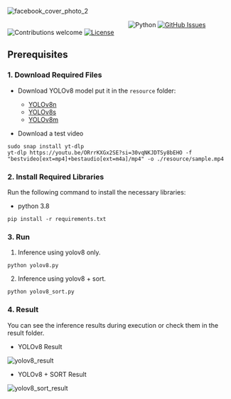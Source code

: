 
![facebook_cover_photo_2](https://github.com/dev-jinwoohong/YOLOv8-SORT-Human-Tracking/assets/70004933/e52fd191-57f8-4f35-9a7b-fc792e3957e3)

&nbsp;&nbsp;&nbsp;&nbsp;&nbsp;&nbsp;&nbsp;&nbsp;&nbsp;&nbsp;&nbsp;&nbsp;&nbsp;&nbsp;&nbsp;&nbsp;&nbsp;&nbsp;&nbsp;&nbsp;&nbsp;&nbsp;&nbsp;&nbsp;&nbsp;&nbsp;&nbsp;&nbsp;&nbsp;&nbsp;&nbsp;&nbsp;&nbsp;&nbsp;&nbsp;&nbsp;&nbsp;&nbsp;&nbsp;&nbsp;&nbsp;&nbsp;&nbsp;&nbsp;&nbsp;&nbsp;&nbsp;&nbsp;&nbsp;&nbsp;&nbsp;&nbsp;&nbsp;&nbsp;&nbsp;&nbsp;&nbsp;&nbsp;&nbsp;&nbsp;&nbsp;&nbsp;&nbsp;&nbsp;&nbsp;&nbsp;&nbsp;&nbsp;
![Python](https://img.shields.io/badge/python-v3.8-blue.svg)
[![GitHub Issues](https://img.shields.io/github/issues/dev-jinwoohong/YOLOv8-SORT-Human-Tracking.svg)](https://github.com/dev-jinwoohong/YOLOv8-SORT-Human-Tracking/issues)
![Contributions welcome](https://img.shields.io/badge/contributions-welcome-orange.svg)
[![License](https://img.shields.io/badge/license-GNU-yellow.svg)](https://opensource.org/licenses/GNU)


## Prerequisites

### 1. Download Required Files

- Download YOLOv8 model put it in the `resource` folder:
  - [YOLOv8n](https://github.com/ultralytics/assets/releases/download/v8.2.0/yolov8n.pt)
  - [YOLOv8s](https://github.com/ultralytics/assets/releases/download/v8.2.0/yolov8s.pt)
  - [YOLOv8m](https://github.com/ultralytics/assets/releases/download/v8.2.0/yolov8m.pt)


- Download a test video
```commandline
sudo snap install yt-dlp
yt-dlp https://youtu.be/ORrrKXGx2SE?si=30vqNKJDTSy8bEHO -f "bestvideo[ext=mp4]+bestaudio[ext=m4a]/mp4" -o ./resource/sample.mp4
```


### 2. Install Required Libraries

Run the following command to install the necessary libraries:
- python 3.8
```commandline
pip install -r requirements.txt
```

### 3. Run
1. Inference using yolov8 only.
```commandline
python yolov8.py
```

2. Inference using yolov8 + sort.
```commandline
python yolov8_sort.py
```

### 4. Result
You can see the inference results during execution or check them in the result folder.

- YOLOv8 Result
  
![yolov8_result](https://github.com/dev-jinwoohong/human-detection/assets/70004933/378a4883-fe81-4571-9bf9-33f019eac567)

- YOLOv8 + SORT Result

![yolov8_sort_result](https://github.com/dev-jinwoohong/human-detection/assets/70004933/17ede0fe-0af2-4e79-97b2-e0ee5ccd747d)

